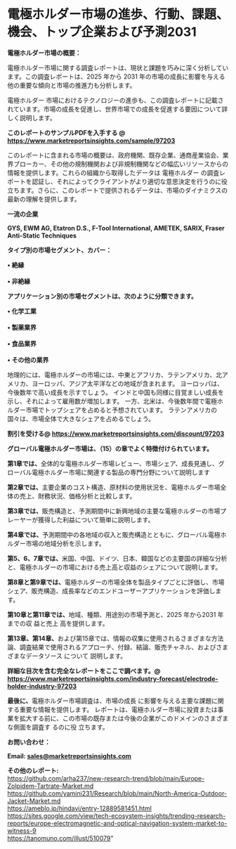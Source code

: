 # 電極ホルダー市場の進歩、行動、課題、機会、トップ企業および予測2031

<strong><b>電極ホルダー市場の概要：</b></strong>

電極ホルダー市場に関する調査レポートは、現状と課題を巧みに深く分析しています。この調査レポートは、2025 年から 2031 年の市場の成長に影響を与える他の重要な傾向と市場の推進力も分析します。

電極ホルダー 市場におけるテクノロジーの進歩も、この調査レポートに記載されています。市場の成長を促進し、世界市場での成長を促進する要因について詳しく説明します。

<strong>このレポートのサンプルPDFを入手する @ <a href=https://www.marketreportsinsights.com/sample/97203>https://www.marketreportsinsights.com/sample/97203</a></strong>

このレポートに含まれる市場の概要は、政府機関、既存企業、通商産業協会、業界ブローカー、その他の規制機関および非規制機関などの幅広いリソースからの情報を提供します。これらの組織から取得したデータは 電極ホルダー の調査レポートを認証し、それによってクライアントがより適切な意思決定を行うのに役立ちます。さらに、このレポートで提供されるデータは、市場のダイナミクスの最新の理解を提供します。

<strong>一流の企業</strong>

<strong><b>GYS, EWM AG, Etatron D.S., F-Tool International, AMETEK, SARIX, Fraser Anti-Static Techniques</b></strong>

<strong><b>タイプ別の市場セグメント、カバー：</b></strong>

<strong>• 絶縁<br><br>• 非絶縁</strong>

<strong><b>アプリケーション別の市場セグメントは、次のように分類できます。</b></strong>

<strong>• 化学工業<br><br>• 製薬業界<br><br>• 食品業界<br><br>• その他の業界</strong>

 地理的には、電極ホルダーの市場には、中東とアフリカ、ラテンアメリカ、北アメリカ、ヨーロッパ、アジア太平洋などの地域が含まれます。 ヨーロッパは、今後数年で高い成長を示すでしょう。 インドと中国も同様に目覚ましい成長を示し、それによって雇用数が増加します。 一方、北米は、今後数年間で電極ホルダー市場でトップシェアを占めると予想されています。 ラテンアメリカの国々は、市場全体で大きなシェアを占めるでしょう。

<strong>割引を受ける@ <a href=https://www.marketreportsinsights.com/discount/97203>https://www.marketreportsinsights.com/discount/97203</a></strong>

<strong><b>グローバル電極ホルダー市場は、（15）の章でよく特徴付けられています。</b></strong>

<strong><b>第</b></strong><strong><b>1章では、</b></strong>全体的な電極ホルダー市場レビュー、市場シェア、成長見通し、グローバル電極ホルダー市場に関連する製品の専門分野について説明します

<strong><b>第2章では、</b></strong>主要企業のコスト構造、原材料の使用状況を、電極ホルダー市場全体の売上、財務状況、価格分析と比較します。

<strong><b>第3章では、</b></strong>販売構造と、予測期間中に新興地域の主要な電極ホルダーの市場プレーヤーが獲得した利益について簡単に説明します。

<strong><b>第4章では、</b></strong>予測期間中の各地域の収入と販売構造とともに、グローバル電極ホルダー市場の地域分析を示します。

<strong><b>第5、6、7章では、</b></strong>米国、中国、ドイツ、日本、韓国などの主要国の詳細な分析と、電極ホルダーの市場における売上高と収益のシェアについて説明します。

<strong><b>第8章と第9章では、</b></strong>電極ホルダーの市場全体を製品タイプごとに評価し、市場シェア、販売構造、成長率などのエンドユーザーアプリケーションを評価します。

<strong><b>第10章と第11章では、</b></strong>地域、種類、用途別の市場予測と、2025 年から2031 年までの収 益と売上 高を提供します。

<strong><b>第13章、第14章、</b></strong>および第15章では、情報の収集に使用されるさまざまな方法論、調査結果で使用されるアプローチ、付録、結論、販売チャネル、およびさまざまなデータソース について 説明します。

<strong>詳細な目次を含む完全なレポートをここで調べます。@ <a href=https://www.marketreportsinsights.com/industry-forecast/electrode-holder-industry-97203>https://www.marketreportsinsights.com/industry-forecast/electrode-holder-industry-97203</a></strong>

<strong><b>最後に、</b></strong>電極ホルダー市場調査は、市場の成長 に影響を</a>与える主要な課題に関する重要な情報を提供します。 レポートは、電極ホルダー市場に投資または事業を拡大する前に、この市場の既存または今後の企業がこのドメインのさまざまな側面を調査す るのに役 立ちます。

<strong><b>お問い合わせ：</b></strong>

<strong>Email: </strong><a href=mailto:sales@marketreportsinsights.com><strong>sales@marketreportsinsights.com</strong></a>

<strong>その他のレポート:</strong>
<br>
<a href=https://github.com/arha237/new-research-trend/blob/main/Europe-Zolpidem-Tartrate-Market.md>https://github.com/arha237/new-research-trend/blob/main/Europe-Zolpidem-Tartrate-Market.md</a>
<br>
<a href=https://github.com/yamini231/Research/blob/main/North-America-Outdoor-Jacket-Market.md>https://github.com/yamini231/Research/blob/main/North-America-Outdoor-Jacket-Market.md</a>
<br>
<a href=https://ameblo.jp/hindavi/entry-12889581451.html>https://ameblo.jp/hindavi/entry-12889581451.html</a>
<br>
<a href=https://sites.google.com/view/tech-ecosystem-insights/trending-research-reports/europe-electromagnetic-and-optical-navigation-system-market-to-witness-9>https://sites.google.com/view/tech-ecosystem-insights/trending-research-reports/europe-electromagnetic-and-optical-navigation-system-market-to-witness-9</a>
<br>
<a href=https://tanomuno.com/illust/510079>https://tanomuno.com/illust/510079</a>"
